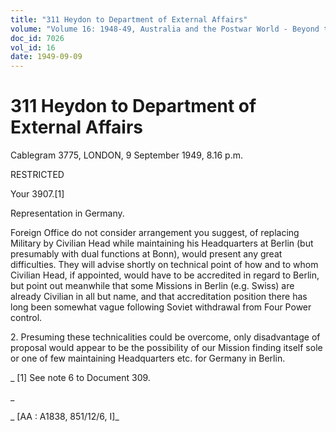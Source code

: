 ```yaml
---
title: "311 Heydon to Department of External Affairs"
volume: "Volume 16: 1948-49, Australia and the Postwar World - Beyond the Region"
doc_id: 7026
vol_id: 16
date: 1949-09-09
---
```


# 311 Heydon to Department of External Affairs

Cablegram 3775, LONDON, 9 September 1949, 8.16 p.m.

RESTRICTED

Your 3907.[1]

Representation in Germany.

Foreign Office do not consider arrangement you suggest, of replacing Military by Civilian Head while maintaining his Headquarters at Berlin (but presumably with dual functions at Bonn), would present any great difficulties. They will advise shortly on technical point of how and to whom Civilian Head, if appointed, would have to be accredited in regard to Berlin, but point out meanwhile that some Missions in Berlin (e.g. Swiss) are already Civilian in all but name, and that accreditation position there has long been somewhat vague following Soviet withdrawal from Four Power control.

2\. Presuming these technicalities could be overcome, only disadvantage of proposal would appear to be the possibility of our Mission finding itself sole or one of few maintaining Headquarters etc. for Germany in Berlin.

_ [1] See note 6 to Document 309.

_

_ [AA : A1838, 851/12/6, I]_

